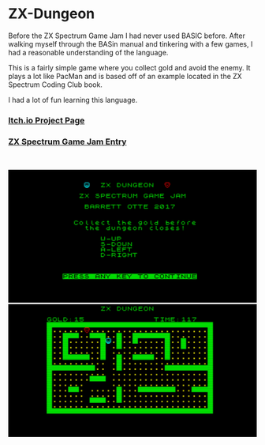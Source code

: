 # ZX-Dungeon

Before the ZX Spectrum Game Jam I had never used BASIC before. 
After walking myself through the BASin manual and tinkering with a few games, I had a reasonable understanding of the language. 

This is a fairly simple game where you collect gold and avoid the enemy. 
It plays a lot like PacMan and is based off of an example located in the ZX Spectrum Coding Club book. 

I had a lot of fun learning this language.

### [Itch.io Project Page](https://barrettotte.itch.io/zx-dungeon)

### [ZX Spectrum Game Jam Entry](https://itch.io/jam/zx-spectrum-basic-jam/rate/150038)

<br />

![docs/screenshot01](docs/screenshot01.png)
![docs/screenshot02](docs/screenshot02.png)
